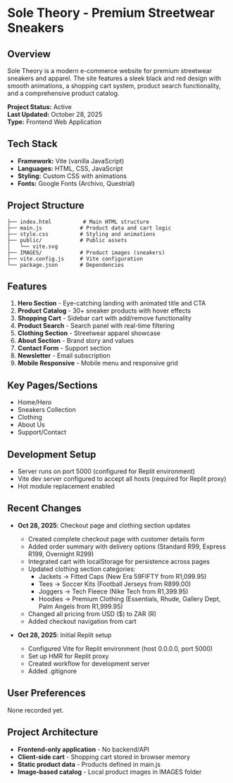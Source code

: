 # Sole Theory - Premium Streetwear Sneakers

## Overview
Sole Theory is a modern e-commerce website for premium streetwear sneakers and apparel. The site features a sleek black and red design with smooth animations, a shopping cart system, product search functionality, and a comprehensive product catalog.

**Project Status:** Active  
**Last Updated:** October 28, 2025  
**Type:** Frontend Web Application

## Tech Stack
- **Framework:** Vite (vanilla JavaScript)
- **Languages:** HTML, CSS, JavaScript
- **Styling:** Custom CSS with animations
- **Fonts:** Google Fonts (Archivo, Questrial)

## Project Structure
```
├── index.html          # Main HTML structure
├── main.js            # Product data and cart logic
├── style.css          # Styling and animations
├── public/            # Public assets
│   └── vite.svg
├── IMAGES/            # Product images (sneakers)
├── vite.config.js     # Vite configuration
└── package.json       # Dependencies
```

## Features
1. **Hero Section** - Eye-catching landing with animated title and CTA
2. **Product Catalog** - 30+ sneaker products with hover effects
3. **Shopping Cart** - Sidebar cart with add/remove functionality
4. **Product Search** - Search panel with real-time filtering
5. **Clothing Section** - Streetwear apparel showcase
6. **About Section** - Brand story and values
7. **Contact Form** - Support section
8. **Newsletter** - Email subscription
9. **Mobile Responsive** - Mobile menu and responsive grid

## Key Pages/Sections
- Home/Hero
- Sneakers Collection
- Clothing
- About Us
- Support/Contact

## Development Setup
- Server runs on port 5000 (configured for Replit environment)
- Vite dev server configured to accept all hosts (required for Replit proxy)
- Hot module replacement enabled

## Recent Changes
- **Oct 28, 2025**: Checkout page and clothing section updates
  - Created complete checkout page with customer details form
  - Added order summary with delivery options (Standard R99, Express R199, Overnight R299)
  - Integrated cart with localStorage for persistence across pages
  - Updated clothing section categories:
    * Jackets → Fitted Caps (New Era 59FIFTY from R1,099.95)
    * Tees → Soccer Kits (Football Jerseys from R899.00)
    * Joggers → Tech Fleece (Nike Tech from R1,399.95)
    * Hoodies → Premium Clothing (Essentials, Rhude, Gallery Dept, Palm Angels from R1,999.95)
  - Changed all pricing from USD ($) to ZAR (R)
  - Added checkout navigation from cart
  
- **Oct 28, 2025**: Initial Replit setup
  - Configured Vite for Replit environment (host 0.0.0.0, port 5000)
  - Set up HMR for Replit proxy
  - Created workflow for development server
  - Added .gitignore

## User Preferences
None recorded yet.

## Project Architecture
- **Frontend-only application** - No backend/API
- **Client-side cart** - Shopping cart stored in browser memory
- **Static product data** - Products defined in main.js
- **Image-based catalog** - Local product images in IMAGES folder
